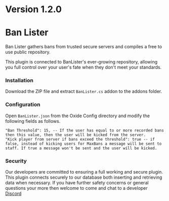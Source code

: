 # Version 1.2.0

# Ban Lister

Ban Lister gathers bans from trusted secure servers and compiles a free to use public repository.

This plugin is connected to BanLister's ever-growing repository, allowing you full control over your user's fate when they don't meet your standards.

### Installation

Download the ZIP file and extract ```BanLister.cs``` addon to the addons folder.

### Configuration

Open ```BanLister.json``` from the Oxide Config directory and modify the following fields as follows.
```
"Ban Threshold": 15, -- If the user has equal to or more recorded bans then this value, then the user will be kicked from the server.
"Kick player from server if bans exceed the threshold": true -- if false, instead of kicking users for MaxBans a message will be sent to staff. If true a message won't be sent and the user will be kicked.
```

### Security

Our developers are committed to ensuring a full working and secure plugin. This plugin connects securely to our database both inserting and retrieving data when necessary. If you have further safety concerns or general questions your more then welcome to come and chat to a developer [Discord](https://BanLister.com/Discord)

